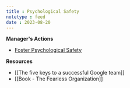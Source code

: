 ```yaml
---
title : Psychological Safety
notetype : feed
date : 2023-08-20
---
```



**Manager's Actions**
- [Foster Psychological Safety](https://rework.withgoogle.com/guides/understanding-team-effectiveness/steps/foster-psychological-safety/)

**Resources**
- [[The five keys to a successful Google team]]
- [[Book - The Fearless Organization]]